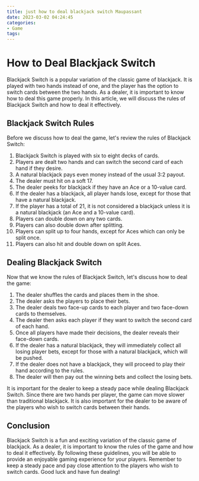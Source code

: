 ```yaml
---
title: just how to deal blackjack switch Maupassant
date: 2023-03-02 04:24:45
categories:
- Game
tags:
---
```

# How to Deal Blackjack Switch

Blackjack Switch is a popular variation of the classic game of blackjack. It is played with two hands instead of one, and the player has the option to switch cards between the two hands. As a dealer, it is important to know how to deal this game properly. In this article, we will discuss the rules of Blackjack Switch and how to deal it effectively.

## Blackjack Switch Rules

Before we discuss how to deal the game, let's review the rules of Blackjack Switch:

1. Blackjack Switch is played with six to eight decks of cards.
2. Players are dealt two hands and can switch the second card of each hand if they desire.
3. A natural blackjack pays even money instead of the usual 3:2 payout.
4. The dealer must hit on a soft 17.
5. The dealer peeks for blackjack if they have an Ace or a 10-value card.
6. If the dealer has a blackjack, all player hands lose, except for those that have a natural blackjack.
7. If the player has a total of 21, it is not considered a blackjack unless it is a natural blackjack (an Ace and a 10-value card).
8. Players can double down on any two cards.
9. Players can also double down after splitting.
10. Players can split up to four hands, except for Aces which can only be split once.
11. Players can also hit and double down on split Aces.

## Dealing Blackjack Switch

Now that we know the rules of Blackjack Switch, let's discuss how to deal the game:

1. The dealer shuffles the cards and places them in the shoe.
2. The dealer asks the players to place their bets.
3. The dealer deals two face-up cards to each player and two face-down cards to themselves.
4. The dealer then asks each player if they want to switch the second card of each hand.
5. Once all players have made their decisions, the dealer reveals their face-down cards.
6. If the dealer has a natural blackjack, they will immediately collect all losing player bets, except for those with a natural blackjack, which will be pushed.
7. If the dealer does not have a blackjack, they will proceed to play their hand according to the rules.
8. The dealer will then pay out the winning bets and collect the losing bets.

It is important for the dealer to keep a steady pace while dealing Blackjack Switch. Since there are two hands per player, the game can move slower than traditional blackjack. It is also important for the dealer to be aware of the players who wish to switch cards between their hands.

## Conclusion

Blackjack Switch is a fun and exciting variation of the classic game of blackjack. As a dealer, it is important to know the rules of the game and how to deal it effectively. By following these guidelines, you will be able to provide an enjoyable gaming experience for your players. Remember to keep a steady pace and pay close attention to the players who wish to switch cards. Good luck and have fun dealing!